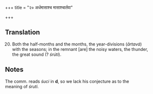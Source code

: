 +++
title = "२० अर्धमासाश्च मासाश्चार्तवा"

+++
## Translation
20. Both the half-months and the months, the year-divisions (*ārtavá*)  
with the seasons; in the remnant \[are\] the noisy waters, the thunder,  
the great sound (? *śrúti*).

## Notes
The comm. reads *śuci* in **d**, so we lack his conjecture as to the  
meaning of *śruti*.
